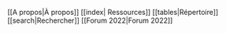 [[A propos|À propos]] [[index| Ressources]] [[tables|Répertoire]] [[search|Rechercher]] [[Forum 2022|Forum 2022]]
